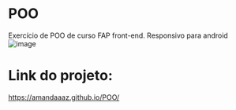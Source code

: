 # POO
Exercício de POO de curso FAP front-end. Responsivo para android
![image](https://github.com/Amandaaaz/POO/assets/95643803/389f0f36-cee6-4fb6-a615-5c9e3c36bd70)


# Link do projeto:
https://amandaaaz.github.io/POO/
